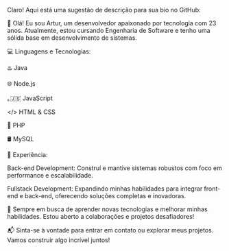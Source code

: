 
Claro! Aqui está uma sugestão de descrição para sua bio no GitHub:

👋 Olá! Eu sou Artur, um desenvolvedor apaixonado por tecnologia com 23 anos. Atualmente, estou cursando Engenharia de Software e tenho uma sólida base em desenvolvimento de sistemas.

💻 Linguagens e Tecnologias:

♨️ Java

🌐 Node.js

｡🇯‌🇸‌ JavaScript

</> HTML & CSS

🐘 PHP

🛢️ MySQL

🔧 Experiência:

Back-end Development: Construí e mantive sistemas robustos com foco em performance e escalabilidade.

Fullstack Development: Expandindo minhas habilidades para integrar front-end e back-end, oferecendo soluções completas e inovadoras.

🚀 Sempre em busca de aprender novas tecnologias e melhorar minhas habilidades. Estou aberto a colaborações e projetos desafiadores!

📬 Sinta-se à vontade para entrar em contato ou explorar meus projetos. Vamos construir algo incrível juntos!

